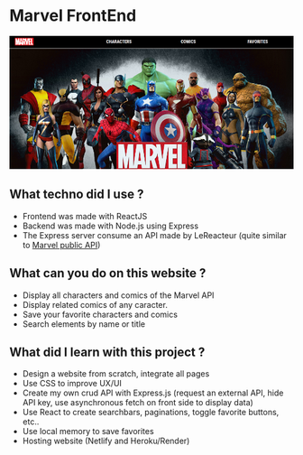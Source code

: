 # Marvel FrontEnd

![homepage of Marvel website](https://github.com/Pops47/marvel-frontend/blob/main/src/assets/images/marvel-readme.png)

## What techno did I use ?

- Frontend was made with ReactJS
- Backend was made with Node.js using Express
- The Express server consume an API made by LeReacteur (quite similar to [Marvel public API](https://developer.marvel.com/))

## What can you do on this website ?

- Display all characters and comics of the Marvel API
- Display related comics of any caracter.
- Save your favorite characters and comics
- Search elements by name or title

## What did I learn with this project ?
- Design a website from scratch, integrate all pages
- Use CSS to improve UX/UI
- Create my own crud API with Express.js (request an external API, hide API key, use asynchronous fetch on front side to display data)
- Use React to create searchbars, paginations, toggle favorite buttons, etc..
- Use local memory to save favorites
- Hosting website (Netlify and Heroku/Render)
